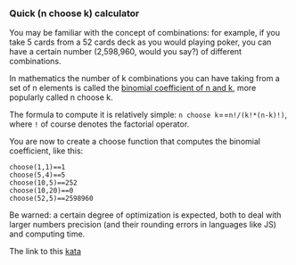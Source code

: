 ### Quick (n choose k) calculator

You may be familiar with the concept of combinations: for example, if you take 5 cards from a 52 cards deck as you would playing poker, you can have a certain number (2,598,960, would you say?) of different combinations.

In mathematics the number of k combinations you can have taking from a set of n elements is called the [binomial coefficient of n and k](https://en.wikipedia.org/wiki/Combination), more popularly called n choose k.

The formula to compute it is relatively simple: `n choose k`==`n!/(k!*(n-k)!)`, where `!` of course denotes the factorial operator.

You are now to create a choose function that computes the binomial coefficient, like this:
```
choose(1,1)==1
choose(5,4)==5
choose(10,5)==252
choose(10,20)==0
choose(52,5)==2598960
```
Be warned: a certain degree of optimization is expected, both to deal with larger numbers precision (and their rounding errors in languages like JS) and computing time.  

The link to this [kata](https://www.codewars.com/kata/quick-n-choose-k-calculator/java)

